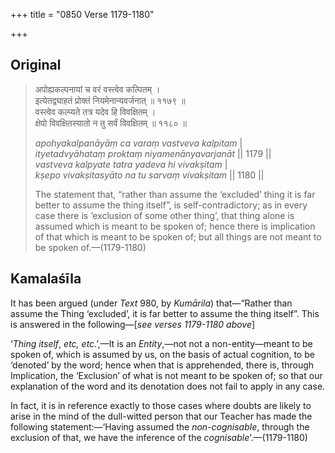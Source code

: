 +++
title = "0850 Verse 1179-1180"

+++
## Original 
>
> अपोह्यकल्पनायां च वरं वस्त्वेव कल्पितम् ।  
> इत्येतद्व्याहतं प्रोक्तं नियमेनान्यवर्जनात् ॥ ११७९ ॥  
> वस्त्वेव कल्प्यते तत्र यदेव हि विवक्षितम् ।  
> क्षेपो विवक्षितस्यातो न तु सर्वं विवक्षितम् ॥ ११८० ॥ 
>
> *apohyakalpanāyāṃ ca varaṃ vastveva kalpitam* \|  
> *ityetadvyāhataṃ proktaṃ niyamenānyavarjanāt* \|\| 1179 \|\|  
> *vastveva kalpyate tatra yadeva hi vivakṣitam* \|  
> *kṣepo vivakṣitasyāto na tu sarvaṃ vivakṣitam* \|\| 1180 \|\| 
>
> The statement that, “rather than assume the ‘excluded’ thing it is far better to assume the thing itself”, is self-contradictory; as in every case there is ‘exclusion of some other thing’, that thing alone is assumed which is meant to be spoken of; hence there is implication of that which is meant to be spoken of; but all things are not meant to be spoken of.—(1179-1180)



## Kamalaśīla

It has been argued (under *Text* 980, by *Kumārila*) that—“Rather than assume the Thing ‘excluded’, it is far better to assume the thing itself”. This is answered in the following—[*see verses 1179-1180 above*]

‘*Thing itself*, *etc, etc*.’,—It is an *Entity*,—not not a non-entity—meant to be spoken of, which is assumed by us, on the basis of actual cognition, to be ‘denoted’ by the word; hence when that is apprehended, there is, through Implication, the ‘Exclusion’ of what is not meant to be spoken of; so that our explanation of the word and its denotation does not fail to apply in any case.

In fact, it is in reference exactly to those cases where doubts are likely to arise in the mind of the dull-witted person that our Teacher has made the following statement:—‘Having assumed the *non-cognisable*, through the exclusion of that, we have the inference of the *cognisable*’.—(1179-1180)


